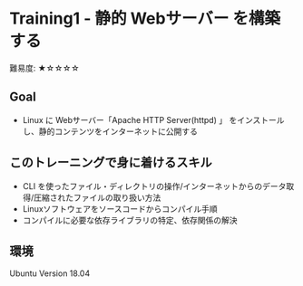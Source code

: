 # Training1 - 静的 Webサーバー を構築する
難易度: ★☆☆☆☆

## Goal
- Linux に Webサーバー「Apache HTTP Server(httpd) 」 をインストールし、静的コンテンツをインターネットに公開する

## このトレーニングで身に着けるスキル
- CLI を使ったファイル・ディレクトリの操作/インターネットからのデータ取得/圧縮されたファイルの取り扱い方法
- Linuxソフトウェアをソースコードからコンパイル手順
- コンパイルに必要な依存ライブラリの特定、依存関係の解決

## 環境
Ubuntu Version 18.04

